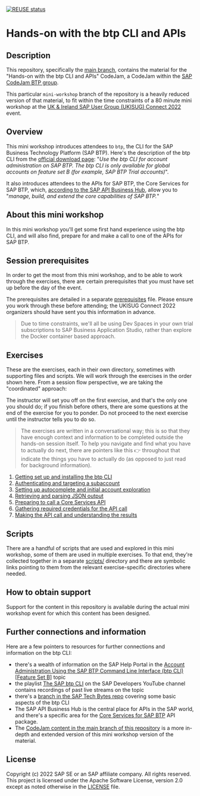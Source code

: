 [![REUSE status](https://api.reuse.software/badge/github.com/SAP-samples/cloud-btp-cli-api-codejam)](https://api.reuse.software/info/github.com/SAP-samples/cloud-btp-cli-api-codejam)

# Hands-on with the btp CLI and APIs

## Description

This repository, specifically the [main branch](https://github.com/SAP-samples/cloud-btp-cli-api-codejam), contains the material for the "Hands-on with the btp CLI and APIs" CodeJam, a CodeJam within the [SAP CodeJam BTP group](https://groups.community.sap.com/t5/sap-codejam-btp/gh-p/codejam-btp).

This particular `mini-workshop` branch of the repository is a heavily reduced version of that material, to fit within the time constraints of a 80 minute mini workshop at the [UK & Ireland SAP User Group (UKISUG) Connect 2022](https://eu.eventscloud.com/ehome/ukisugconnect2022/200545487/) event.

## Overview

This mini workshop introduces attendees to `btp`, the CLI for the SAP Business Technology Platform (SAP BTP). Here's the description of the btp CLI from the [official download page](https://tools.hana.ondemand.com/#cloud): "_Use the btp CLI for account administration on SAP BTP. The btp CLI is only available for global accounts on feature set B (for example, SAP BTP Trial accounts)_".

It also introduces attendees to the APIs for SAP BTP, the Core Services for SAP BTP, which, [according to the SAP API Business Hub](https://api.sap.com/package/SAPCloudPlatformCoreServices/rest), allow you to "_manage, build, and extend the core capabilities of SAP BTP._"

## About this mini workshop

In this mini workshop you'll get some first hand experience using the btp CLI, and will also find, prepare for and make a call to one of the APIs for SAP BTP.

## Session prerequisites

In order to get the most from this mini workshop, and to be able to work through the exercises, there are certain prerequisites that you must have set up before the day of the event.

The prerequisites are detailed in a separate [prerequisites](prerequisites.md) file. Please ensure you work through these before attending; the UKISUG Connect 2022 organizers should have sent you this information in advance. 

> Due to time constraints, we'll all be using Dev Spaces in your own trial subscriptions to SAP Business Application Studio, rather than explore the Docker container based approach.

## Exercises

These are the exercises, each in their own directory, sometimes with supporting files and scripts. We will work through the exercises in the order shown here. From a session flow perspective, we are taking the "coordinated" approach:

The instructor will set you off on the first exercise, and that's the only one you should do; if you finish before others, there are some questions at the end of the exercise for you to ponder. Do not proceed to the next exercise until the instructor tells you to do so.

> The exercises are written in a conversational way; this is so that they have enough context and information to be completed outside the hands-on session itself. To help you navigate and find what you have to actually do next, there are pointers like this 👉 throughout that indicate the things you have to actually do (as opposed to just read for background information).

1. [Getting set up and installing the btp CLI](exercises/01-installing/README.md)
1. [Authenticating and targeting a subaccount](exercises/02-authenticating-and-configuration/README.md)
1. [Setting up autocomplete and initial account exploration](exercises/03-autocomplete-and-exploration/README.md)
1. [Retrieving and parsing JSON output](exercises/04-retrieving-parsing-json-output/README.md)
1. [Preparing to call a Core Services API](exercises/05-core-services-api-prep/README.md)
1. [Gathering required credentials for the API call](exercises/06-core-services-api-creds/README.md)
1. [Making the API call and understanding the results](exercises/07-core-services-api-call/README.md)

## Scripts

There are a handful of scripts that are used and explored in this mini workshop, some of them are used in multiple exercises. To that end, they're collected together in a separate [scripts/](scripts/) directory and there are symbolic links pointing to them from the relevant exercise-specific directories where needed.

## How to obtain support

Support for the content in this repository is available during the actual mini workshop event for which this content has been designed.

## Further connections and information

Here are a few pointers to resources for further connections and information on the btp CLI:

* there's a wealth of information on the SAP Help Portal in the [Account Administration Using the SAP BTP Command Line Interface (btp CLI) [Feature Set B]](https://help.sap.com/products/BTP/65de2977205c403bbc107264b8eccf4b/7c6df2db6332419ea7a862191525377c.html?locale=en-US&version=Cloud) topic
* the playlist [The SAP btp CLI](https://www.youtube.com/playlist?list=PL6RpkC85SLQDXx827kdjKc6HRvdMRZ8P5) on the SAP Developers YouTube channel contains recordings of past live streams on the topic
* there's a [branch in the SAP Tech Bytes repo](https://github.com/SAP-samples/sap-tech-bytes/tree/2021-09-01-btp-cli) covering some basic aspects of the btp CLI
* The SAP API Business Hub is the central place for APIs in the SAP world, and there's a specific area for the [Core Services for SAP BTP](https://api.sap.com/package/SAPCloudPlatformCoreServices/rest) API package.
* The [CodeJam content in the main branch of this repository](https://github.com/SAP-samples/cloud-btp-cli-api-codejam/tree/main) is a more in-depth and extended version of this mini workshop version of the material.

## License

Copyright (c) 2022 SAP SE or an SAP affiliate company. All rights reserved. This project is licensed under the Apache Software License, version 2.0 except as noted otherwise in the [LICENSE](LICENSES/Apache-2.0.txt) file.
